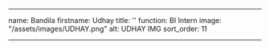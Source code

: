 ---

name: Bandila
firstname: Udhay
title: ''
function: BI Intern
image: "/assets/images/UDHAY.png"
alt: UDHAY IMG
sort_order: 11

---